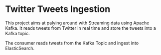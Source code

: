 # Twitter Tweets Ingestion

This project aims at palying around with Streaming data using Apache Kafka. It reads tweets from Twitter in real time and store the tweets into a Kafka topic.

The consumer reads tweets from the Kafka Topic and ingest into ElasticSearch.

